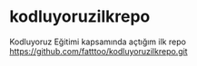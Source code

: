 # kodluyoruzilkrepo
Kodluyoruz Eğitimi kapsamında açtığım ilk repo
https://github.com/fatttoo/kodluyoruzilkrepo.git
